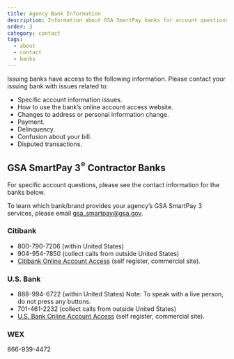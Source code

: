 ```yaml
---
title: Agency Bank Information
description: Information about GSA SmartPay banks for account questions and issues 
order: 3
category: contact
tags:
  - about
  - contact
  - banks
---
```


Issuing banks have access to the following information. Please contact your issuing bank with issues related to:
- Specific account information issues.
- How to use the bank’s online account access website.
- Changes to address or personal information change.
- Payment.
- Delinquency.
- Confusion about your bill.
- Disputed transactions.


## GSA SmartPay 3<sup>®</sup> Contractor Banks
For specific account questions, please see the contact information for the banks below.

To learn which bank/brand provides your agency’s GSA SmartPay 3 services, please email gsa_smartpay@gsa.gov.


### Citibank
- 800-790-7206 (within United States)
- 904-954-7850 (collect calls from outside United States)
- [Citibank Online Account Access](https://home.cards.citidirect.com/CommercialCard/Cards.html) (self register, commercial site).

### U.S. Bank
- 888-994-6722 (within United States) Note: To speak with a live person, do not press any buttons.
- 701-461-2232 (collect calls from outside United States)
- [U.S. Bank Online Account Access](https://access.usbank.com/cpsApp1/index.jsp) (self register, commercial site).

### WEX
866-939-4472


